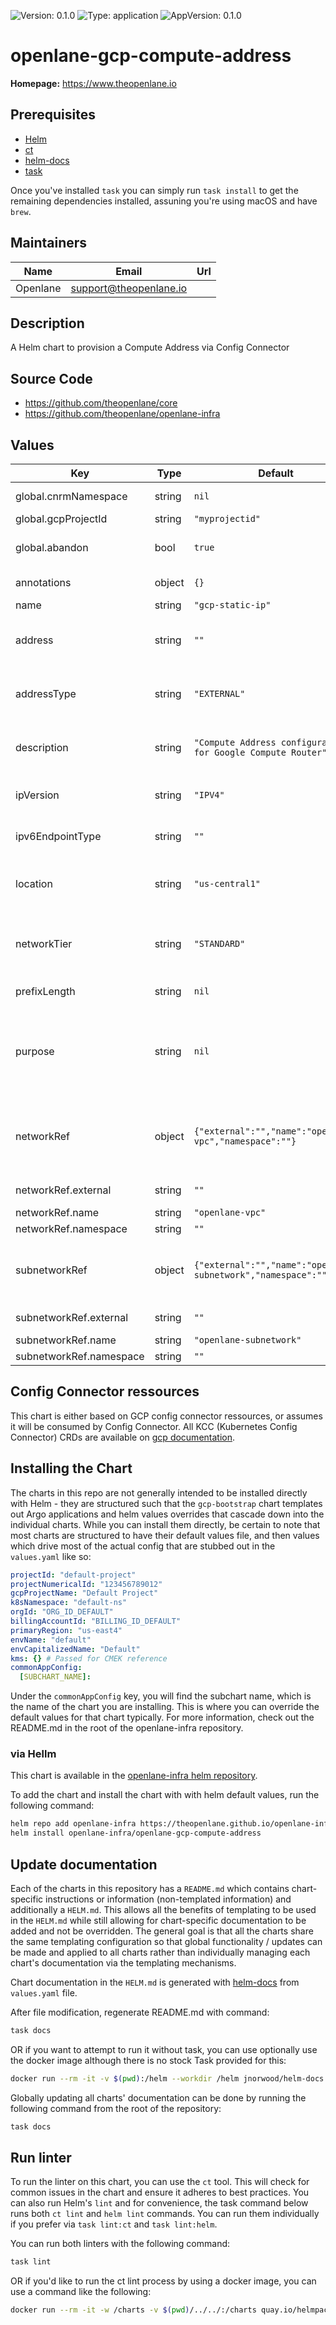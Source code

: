 ![Version: 0.1.0](https://img.shields.io/badge/Version-0.1.0-informational?style=flat-square) ![Type: application](https://img.shields.io/badge/Type-application-informational?style=flat-square) ![AppVersion: 0.1.0](https://img.shields.io/badge/AppVersion-0.1.0-informational?style=flat-square)

# openlane-gcp-compute-address

**Homepage:** <https://www.theopenlane.io>

## Prerequisites

- [Helm](https://helm.sh/docs/intro/install/)
- [ct](https://github.com/helm/chart-testing)
- [helm-docs](https://github.com/norwoodj/helm-docs)
- [task](https://taskfile.dev/)

Once you've installed `task` you can simply run `task install` to get the remaining dependencies installed, assuning you're using macOS and have `brew`.

## Maintainers

| Name | Email | Url |
| ---- | ------ | --- |
| Openlane | <support@theopenlane.io> |  |

## Description

A Helm chart to provision a Compute Address via Config Connector

## Source Code

* <https://github.com/theopenlane/core>
* <https://github.com/theopenlane/openlane-infra>

## Values

| Key | Type | Default | Description |
|-----|------|---------|-------------|
| global.cnrmNamespace | string | `nil` | Allows to deploy in another namespace than the release one |
| global.gcpProjectId | string | `"myprojectid"` | Google Project ID |
| global.abandon | bool | `true` | If true, Keep the Compute Address even after the kcc resource deletion. |
| annotations | object | `{}` | Add annotations to the Compute Address. |
| name | string | `"gcp-static-ip"` | Name of Compute Address |
| address | string | `""` | Optional: The static external IP address represented by this resource.    Must be inside the specified subnetwork if defined. |
| addressType | string | `"EXTERNAL"` | The type of address to reserve.    Valid options: "INTERNAL" or "EXTERNAL". Default: "EXTERNAL". |
| description | string | `"Compute Address configuration for Google Compute Router"` | A text description of the Compute Address.    Must be less than or equal to 256 UTF-8 bytes. |
| ipVersion | string | `"IPV4"` | The IP Version that will be used by this address.    Valid options: "IPV4", "IPV6". Default: "IPV4". |
| ipv6EndpointType | string | `""` | The endpoint type for an IPv6 address.    Valid options: "VM", "NETLB". |
| location | string | `"us-central1"` | The geographical location for the Compute Address.    Specify a region (e.g., "us-central1") or "global" for global resources. |
| networkTier | string | `"STANDARD"` | The networking tier used for configuring this address.    Valid options: "PREMIUM", "STANDARD".    Should not be used with INTERNAL addresses. |
| prefixLength | string | `nil` | The prefix length if the resource represents an IP range. |
| purpose | string | `nil` | The purpose of this resource.    Valid options include:      "GCE_ENDPOINT", "SHARED_LOADBALANCER_VIP", "VPC_PEERING",      "IPSEC_INTERCONNECT", "PRIVATE_SERVICE_CONNECT" |
| networkRef | object | `{"external":"","name":"openlane-vpc","namespace":""}` | Optional: Network reference configuration.    Only applicable for INTERNAL addresses with VPC_PEERING or IPSEC_INTERCONNECT purposes. |
| networkRef.external | string | `""` | The selfLink of the ComputeNetwork resource. |
| networkRef.name | string | `"openlane-vpc"` | The name of the referent. |
| networkRef.namespace | string | `""` | The namespace of the referent. |
| subnetworkRef | object | `{"external":"","name":"openlane-subnetwork","namespace":""}` | Optional: Subnetwork reference configuration.    Only applicable for INTERNAL addresses with GCE_ENDPOINT/DNS_RESOLVER purposes. |
| subnetworkRef.external | string | `""` | The selfLink of the ComputeSubnetwork resource. |
| subnetworkRef.name | string | `"openlane-subnetwork"` | The name of the referent. |
| subnetworkRef.namespace | string | `""` | The namespace of the referent. |

## Config Connector ressources

This chart is either based on GCP config connector ressources, or assumes it will be consumed by Config Connector. All KCC (Kubernetes Config Connector) CRDs are available on [gcp documentation](https://cloud.google.com/config-connector/docs/reference/overview).

## Installing the Chart

The charts in this repo are not generally intended to be installed directly with Helm - they are structured such that the `gcp-bootstrap` chart templates out Argo applications and helm values overrides that cascade down into the individual charts. While you can install them directly, be certain to note that most charts are structured to have their default values file, and then values which drive most of the actual config that are stubbed out in the `values.yaml` like so:

```yaml
projectId: "default-project"
projectNumericalId: "123456789012"
gcpProjectName: "Default Project"
k8sNamespace: "default-ns"
orgId: "ORG_ID_DEFAULT"
billingAccountId: "BILLING_ID_DEFAULT"
primaryRegion: "us-east4"
envName: "default"
envCapitalizedName: "Default"
kms: {} # Passed for CMEK reference
commonAppConfig:
  [SUBCHART_NAME]:
```

Under the `commonAppConfig` key, you will find the subchart name, which is the name of the chart you are installing. This is where you can override the default values for that chart typically. For more information, check out the README.md in the root of the openlane-infra repository.

### via Hellm

This chart is available in the [openlane-infra helm repository](https://theopenlane.github.io/openlane-infra).

To add the chart and install the chart with with helm default values, run the following command:

```bash
helm repo add openlane-infra https://theopenlane.github.io/openlane-infra
helm install openlane-infra/openlane-gcp-compute-address
```

## Update documentation

Each of the charts in this repository has a `README.md` which contains chart-specific instructions or information (non-templated information) and additionally a `HELM.md`. This allows all the benefits of templating to be used in the `HELM.md` while still allowing for chart-specific documentation to be added and not be overridden. The general goal is that all the charts share the same templating configuration so that global functionality / updates can be made and applied to all charts rather than individually managing each chart's documentation via the templating mechanisms.

Chart documentation in the `HELM.md` is generated with [helm-docs](https://github.com/norwoodj/helm-docs) from `values.yaml` file.

After file modification, regenerate README.md with command:

```bash
task docs
```

OR if you want to attempt to run it without task, you can use optionally use the docker image although there is no stock Task provided for this:

```bash
docker run --rm -it -v $(pwd):/helm --workdir /helm jnorwood/helm-docs:v1.14.2 helm-docs
```

Globally updating all charts' documentation can be done by running the following command from the root of the repository:

```bash
task docs
```

## Run linter

To run the linter on this chart, you can use the `ct` tool. This will check for common issues in the chart and ensure it adheres to best practices. You can also run Helm's `lint` and for convenience, the task command below runs both `ct lint` and `helm lint` commands. You can run them individually if you prefer via `task lint:ct` and `task lint:helm`.

You can run both linters with the following command:

```bash
task lint
```

OR if you'd like to run the ct lint process by using a docker image, you can use a command like the following:

```bash
docker run --rm -it -w /charts -v $(pwd)/../../:/charts quay.io/helmpack/chart-testing:v3.12.0 ct lint --charts /charts/charts/openlane-gcp-compute-address --config /charts/charts/openlane-gcp-compute-address/ct.yaml
```
